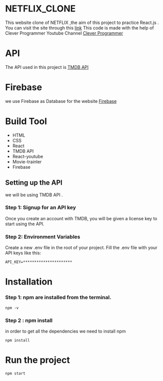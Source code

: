 # NETFLIX_CLONE

This website clone of NETFLIX ,the aim of this project to practice React.js .
You can visit the site through this [link](https://netflix-clone-84898.web.app/)
This code is made with the help of Clever Programmer Youtube Channel [Clever Programmer](https://www.youtube.com/watch?v=XtMThy8QKqU&ab_channel=CleverProgrammer)

# API

The API used in this project is [TMDB API](https://www.themoviedb.org/)

# Firebase

we use Firebase as Database for the website [Firebase](https://firebase.google.com/)

# Build Tool

- HTML
- CSS
- React
- TMDB API
- React-youtube
- Movie-trainler
- Firebase

## Setting up the API

we will be using TMDB API .

### Step 1: Signup for an API key

Once you create an account with TMDB, you will be given a license key to start using the API.

### Step 2: Environment Variables

Create a new .env file in the root of your project.
Fill the .env file with your API keys like this:

```
API_KEY=**********************
```

# Installation

### Step 1: npm are installed from the terminal.

```
npm -v
```

### Step 2 : npm install

in order to get all the dependencies we need to install npm

```
npm install
```

# Run the project

```
npm start
```
